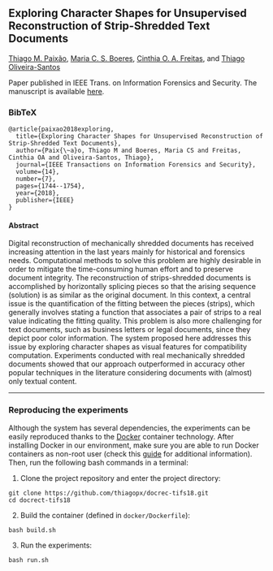 ## Exploring Character Shapes for Unsupervised Reconstruction of Strip-Shredded Text Documents

[Thiago M. Paixão](https://sites.google.com/site/professorpx), [Maria C. S. Boeres](http://www.inf.ufes.br/~boeres), [Cinthia O. A. Freitas](http://lattes.cnpq.br/1058846722790485), and [Thiago Oliveira-Santos](https://www.inf.ufes.br/~todsantos/home)

<!---Published in *todo*: [DOI](https://www.google.com/)-->
Paper published in IEEE Trans. on Information Forensics and Security. The manuscript is available [here](https://ieeexplore.ieee.org/document/8565900).

### BibTeX
```
@article{paixao2018exploring,
  title={Exploring Character Shapes for Unsupervised Reconstruction of Strip-Shredded Text Documents},
  author={Paix{\~a}o, Thiago M and Boeres, Maria CS and Freitas, Cinthia OA and Oliveira-Santos, Thiago},
  journal={IEEE Transactions on Information Forensics and Security},
  volume={14},
  number={7},
  pages={1744--1754},
  year={2018},
  publisher={IEEE}
}
```

#### Abstract

Digital reconstruction of mechanically shredded documents has received increasing attention in the last years mainly for historical and forensics needs. Computational methods to solve this problem are highly desirable in order to mitigate the time-consuming human effort and to preserve document integrity. The reconstruction of strips-shredded documents is accomplished by horizontally splicing pieces so that the arising sequence (solution) is as similar as the original document. In this context, a central issue is the quantification of the fitting between the pieces (strips), which generally involves stating a function that associates a pair of strips to a real value indicating the fitting quality. This problem is also more challenging for text documents, such as business letters or legal documents, since they depict poor color information. The system proposed here addresses this issue by exploring character shapes as visual features for compatibility computation. Experiments conducted with real mechanically shredded documents showed that our approach outperformed in accuracy other popular techniques in the literature considering documents with (almost) only textual content.

---

### Reproducing the experiments

Although the system has several dependencies, the experiments can be easily reproduced thanks to the [Docker](https://www.docker.com/) container technology. After installing Docker in our environment, make sure you are able to run Docker containers as non-root user (check this [guide](https://docs.docker.com/install/linux/linux-postinstall) for additional information). Then, run the following bash commands in a terminal:

1. Clone the project repository and enter the project directory:
```
git clone https://github.com/thiagopx/docrec-tifs18.git
cd docrect-tifs18
```

2. Build the container (defined in ```docker/Dockerfile```):
```
bash build.sh
```

3. Run the experiments:
```
bash run.sh
```

